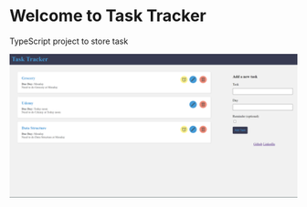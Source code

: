 # Welcome to Task Tracker
TypeScript project to store task

<img src="public/task-tracker.png" width="800">
